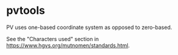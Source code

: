 # pvtools

PV uses one-based coordinate system as opposed to zero-based.

See the "Characters used" section in https://www.hgvs.org/mutnomen/standards.html.
